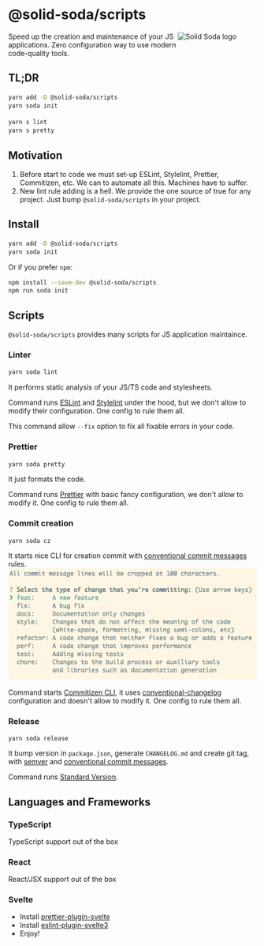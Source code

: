 # @solid-soda/scripts

<img src="https://raw.githubusercontent.com/solid-soda/assets/master/logo.png" align="right"
     alt="Solid Soda logo" width="160" height="160">

Speed up the creation and maintenance of your JS applications. Zero configuration way to use modern code-quality tools.

## TL;DR

```sh
yarn add -D @solid-soda/scripts
yarn soda init

yarn s lint
yarn s pretty
```

## Motivation

1. Before start to code we must set-up ESLint, Stylelint, Prettier, Commitizen, etc. We can to automate all this. Machines have to suffer.
2. New lint rule adding is a hell. We provide the one source of true for any project. Just bump `@solid-soda/scripts` in your project.

## Install

```sh
yarn add -D @solid-soda/scripts
yarn soda init
```

Or if you prefer `npm`:

```sh
npm install --save-dev @solid-soda/scripts
npm run soda init
```

## Scripts

`@solid-soda/scripts` provides many scripts for JS application maintaince.

### Linter

```sh
yarn soda lint
```

It performs static analysis of your JS/TS code and stylesheets.

Command runs [ESLint](https://eslint.org/) and [Stylelint](https://stylelint.io/) under the hood, but we don't allow to modify their configuration. One config to rule them all.

This command allow `--fix` option to fix all fixable errors in your code.

### Prettier

```sh
yarn soda pretty
```

It just formats the code.

Command runs [Prettier](https://prettier.io/) with basic fancy configuration, we don't allow to modify it. One config to rule them all.

### Commit creation

```
yarn soda cz
```

It starts nice CLI for creation commit with [conventional commit messages](https://www.conventionalcommits.org) rules.
![CLI screenshot](./assets/add-commit.png)

Command starts [Commitizen CLI](http://commitizen.github.io/cz-cli/), it uses [conventional-changelog](https://github.com/conventional-changelog/conventional-changelog) configuration and doesn't allow to modify it. One config to rule them all.

### Release

```
yarn soda release
```

It bump version in `package.json`, generate `CHANGELOG.md` and create git tag, with [semver](https://semver.org/) and [conventional commit messages](https://www.conventionalcommits.org).

Command runs [Standard Version](https://github.com/conventional-changelog/standard-version).

## Languages and Frameworks

### TypeScript

TypeScript support out of the box

### React

React/JSX support out of the box

### Svelte

- Install [prettier-plugin-svelte](https://github.com/UnwrittenFun/prettier-plugin-svelte)
- Install [eslint-plugin-svelte3](https://github.com/sveltejs/eslint-plugin-svelte3)
- Enjoy!
